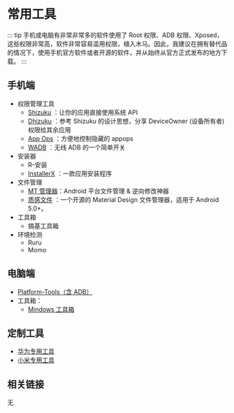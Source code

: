 # 常用工具

::: tip
手机或电脑有非常非常多的软件使用了 Root 权限、ADB 权限、Xposed，这些权限非常高，软件非常容易滥用权限，植入木马。因此，我建议在拥有替代品的情况下，使用手机官方软件或者开源的软件，并从始终从官方正式发布的地方下载。
:::

## 手机端

* 权限管理工具
  * [Shizuku](https://shizuku.rikka.app/zh-hans/) <Badge type="tip" text="开源：Apache-2.0" />：让你的应用直接使用系统 API
  * [Dhizuku](https://github.com/iamr0s/Dhizuku) <Badge type="tip" text="开源：" />：参考 Shizuku 的设计思想，分享 DeviceOwner (设备所有者) 权限给其余应用
  * [App Ops](https://appops.rikka.app/zh-hans/) <Badge type="tip" text="开发者：Rikka" />：方便地控制隐藏的 appops
  * [WADB](https://github.com/RikkaApps/WADB) <Badge type="tip" text="开发者：Rikka" /> <Badge type="tip" text="开源：Apache-2.0" />：无线 ADB 的一个简单开关
* 安装器
  * R-安装
  * [InstallerX](https://github.com/iamr0s/InstallerX) <Badge type="tip" text="开源：GPL-3.0" />：一款应用安装程序
* 文件管理
  * [MT 管理器](https://mt2.cn/)：Android 平台文件管理 & 逆向修改神器
  * [质感文件](https://github.com/zhanghai/MaterialFiles) <Badge type="tip" text="开源：" />：一个开源的 Material Design 文件管理器，适用于 Android 5.0+。
* 工具箱
  * 搞基工具箱
* 环境检测
  * Ruru
  * Momo

## 电脑端

* [Platform-Tools（含 ADB）](./platform-tools.md)
* 工具箱：
  * [Mindows 工具箱](https://mindows.cn/)

## 定制工具

* [华为专用工具](./huawei/index.md)
* [小米专用工具](./xiaomi/index.md)

## 相关链接

无
